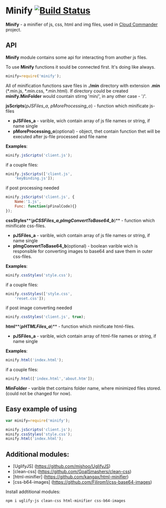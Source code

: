 Minify [![Build Status](https://secure.travis-ci.org/coderaiser/cloudcmd.png?branch=master)](http://travis-ci.org/coderaiser/cloudcmd)
======

**Minify** - a minifier of js, css, html and img files,
used in [Cloud Commander](http://github.com/coderaiser/cloudcmd "Cloud Commander")
project.

API
---------------
**Minify** module contains some api for interacting from another js files.

To use **Minify** functions it sould be connected first. It's doing like always.
```js
minify=require('minify');
```
All of minification functions save files in **./min** directory with extension **.min**
(*.min.js, *.min.css, *.min.html). If directory could be created **minify.MinFolder**
would countain stirng 'min/', in any other case - '/'.

**jsScripts**(*pJSFiles_a*, *pMoreProcessing_o*) - function which minificate js-files
 - **pJSFiles_a**                   - varible, wich contain array of js file
names or string, if name single
 - **pMoreProcessing_o**(optional)  - object, thet contain function thet will
be executed after js-file processed and file name

**Examples**:
```js
minify.jsScripts('client.js');
```
if a couple files:
```js
minify.jsScripts(['client.js',
    'keyBinding.js']);
```
if post processing needed 
```js
minify.jsScripts('client.js', {
    Name:'1.js',
    Func: function(pFinalCode){}
});
```
**cssStyles****(***pCSSFiles_a*,*pImgConvertToBase64_b***)** - function
which minificate css-files.
 - **pJSFiles_a**                   - varible, wich contain array of js file
names or string, if name single
 - **pImgConvertToBase64_b**(optional)  - boolean varible wich is responsible
for converting images to base64 and save them in outer css-files.

**Examples**:
```js
minify.cssStyles('style.css');
```    
if a couple files:
```js
minify.cssStyles(['style.css',
    'reset.css']);
```
if post image converting needed
```js
minify.cssStyles('client.js', true);
```    
**html****(***pHTMLFiles_a***)** - function which minificate html-files.
 - **pJSFiles_a**                   - varible, wich contain array of html-file names or string, if name single

**Examples**:
```js
minify.html('index.html');
```    
if a couple files:
```js
minify.html(['index.html','about.htm']);
```
**MinFolder** - varible thet contains folder name, where minimized files stored.
                (could not be changed for now).
                
Easy example of using
---------------
```js
var minify=require('minify');

minify.jsScripts('client.js');
minify.cssStyles('style.css');
minify.html('index.html');
```
Additional modules:
---------------
- [UglifyJS] (https://github.com/mishoo/UglifyJS)
- [clean-css] (https://github.com/GoalSmashers/clean-css)
- [html-minifier] (https://github.com/kangax/html-minifier)
- [css-b64-images] (https://github.com/Filirom1/css-base64-images)

Install addtitional modules:

    npm i uglify-js clean-css html-minifier css-b64-images